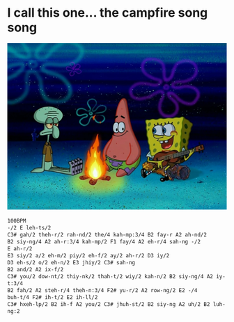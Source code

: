 # I call this one... the campfire song song

![what could be better than serving up smiles?](spongebob.png)

```regolith
100BPM
-/2 E leh-ts/2
C3# gah/2 theh-r/2 rah-nd/2 the/4 kah-mp:3/4 B2 fay-r A2 ah-nd/2
B2 siy-ng/4 A2 ah-r:3/4 kah-mp/2 F1 fay/4 A2 eh-r/4 sah-ng -/2
E ah-r/2
E3 siy/2 a/2 eh-m/2 piy/2 eh-f/2 ay/2 ah-r/2 D3 iy/2
D3 eh-s/2 o/2 eh-n/2 E3 jhiy/2 C3# sah-ng
B2 and/2 A2 ix-f/2
C3# you/2 dow-nt/2 thiy-nk/2 thah-t/2 wiy/2 kah-n/2 B2 siy-ng/4 A2 iy-t:3/4
B2 fah/2 A2 steh-r/4 theh-n:3/4 F2# yu-r/2 A2 row-ng/2 E2 -/4
buh-t/4 F2# ih-t/2 E2 ih-ll/2
C3# hxeh-lp/2 B2 ih-f A2 you/2 C3# jhuh-st/2 B2 siy-ng A2 uh/2 B2 luh-ng:2
```
